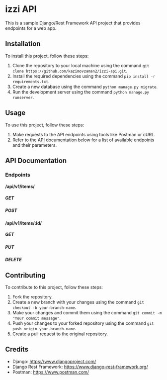 # izzi API

This is a sample Django/Rest Framework API project that provides endpoints for a web app.

## Installation

To install this project, follow these steps:

1. Clone the repository to your local machine using the command `git clone https://github.com/kazimovzaman2/izzi-api.git`.
2. Install the required dependencies using the command `pip install -r requirements.txt`.
3. Create a new database using the command `python manage.py migrate`.
4. Run the development server using the command `python manage.py runserver`.

## Usage

To use this project, follow these steps:

1. Make requests to the API endpoints using tools like Postman or cURL.
2. Refer to the API documentation below for a list of available endpoints and their parameters.

## API Documentation

### Endpoints

#### /api/v1/items/

##### GET
##### POST


#### /api/v1/items/:id/

##### GET
##### PUT
##### DELETE

## Contributing

To contribute to this project, follow these steps:

1. Fork the repository.
2. Create a new branch with your changes using the command `git checkout -b your-branch-name`.
3. Make your changes and commit them using the command `git commit -m "Your commit message"`.
4. Push your changes to your forked repository using the command `git push origin your-branch-name`.
5. Create a pull request to the original repository.



## Credits

- Django: https://www.djangoproject.com/
- Django Rest Framework: https://www.django-rest-framework.org/
- Postman: https://www.postman.com/
